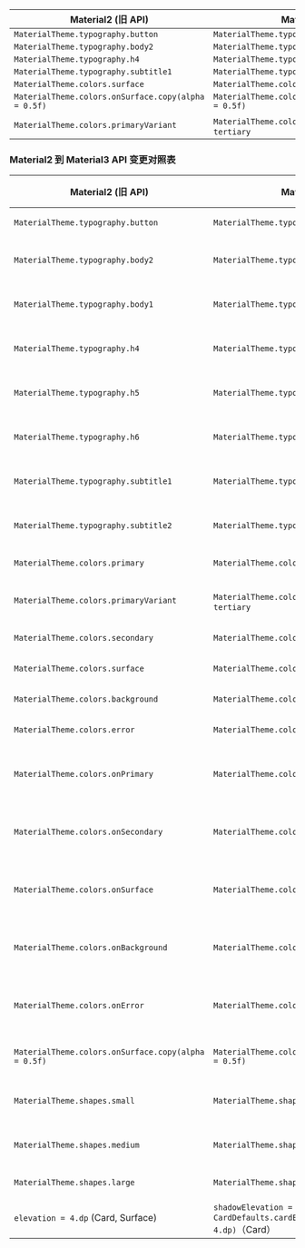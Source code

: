 | **Material2 (旧 API)**          | **Material3 (新 API)**                  |
|--------------------------------|----------------------------------|
| `MaterialTheme.typography.button` | `MaterialTheme.typography.labelLarge` |
| `MaterialTheme.typography.body2` | `MaterialTheme.typography.bodyMedium` |
| `MaterialTheme.typography.h4` | `MaterialTheme.typography.headlineLarge` |
| `MaterialTheme.typography.subtitle1` | `MaterialTheme.typography.titleMedium` |
| `MaterialTheme.colors.surface` | `MaterialTheme.colorScheme.surface` |
| `MaterialTheme.colors.onSurface.copy(alpha = 0.5f)` | `MaterialTheme.colorScheme.onSurface.copy(alpha = 0.5f)` |
| `MaterialTheme.colors.primaryVariant` | `MaterialTheme.colorScheme.secondary` 或 `tertiary` |

### **Material2 到 Material3 API 变更对照表**
| **Material2 (旧 API)**            | **Material3 (新 API)**                      | **属性说明** |
|--------------------------------|----------------------------------|-----------------------------|
| `MaterialTheme.typography.button` | `MaterialTheme.typography.labelLarge` | 按钮文字样式 |
| `MaterialTheme.typography.body2` | `MaterialTheme.typography.bodyMedium` | 正文文字（较小） |
| `MaterialTheme.typography.body1` | `MaterialTheme.typography.bodyLarge` | 正文文字（较大） |
| `MaterialTheme.typography.h4` | `MaterialTheme.typography.headlineLarge` | 主要标题（大） |
| `MaterialTheme.typography.h5` | `MaterialTheme.typography.headlineMedium` | 主要标题（中） |
| `MaterialTheme.typography.h6` | `MaterialTheme.typography.headlineSmall` | 主要标题（小） |
| `MaterialTheme.typography.subtitle1` | `MaterialTheme.typography.titleMedium` | 副标题（中等大小） |
| `MaterialTheme.typography.subtitle2` | `MaterialTheme.typography.titleSmall` | 副标题（较小） |
| `MaterialTheme.colors.primary` | `MaterialTheme.colorScheme.primary` | 主要品牌色 |
| `MaterialTheme.colors.primaryVariant` | `MaterialTheme.colorScheme.secondary` 或 `tertiary` | 主要品牌色的变体 |
| `MaterialTheme.colors.secondary` | `MaterialTheme.colorScheme.secondary` | 次要品牌色 |
| `MaterialTheme.colors.surface` | `MaterialTheme.colorScheme.surface` | 组件的背景色 |
| `MaterialTheme.colors.background` | `MaterialTheme.colorScheme.background` | 整体背景色 |
| `MaterialTheme.colors.error` | `MaterialTheme.colorScheme.error` | 错误状态颜色 |
| `MaterialTheme.colors.onPrimary` | `MaterialTheme.colorScheme.onPrimary` | 主要品牌色上的文本颜色 |
| `MaterialTheme.colors.onSecondary` | `MaterialTheme.colorScheme.onSecondary` | 次要品牌色上的文本颜色 |
| `MaterialTheme.colors.onSurface` | `MaterialTheme.colorScheme.onSurface` | 组件背景色上的文本颜色 |
| `MaterialTheme.colors.onBackground` | `MaterialTheme.colorScheme.onBackground` | 整体背景色上的文本颜色 |
| `MaterialTheme.colors.onError` | `MaterialTheme.colorScheme.onError` | 错误状态上的文本颜色 |
| `MaterialTheme.colors.onSurface.copy(alpha = 0.5f)` | `MaterialTheme.colorScheme.onSurface.copy(alpha = 0.5f)` | 半透明的文本颜色 |
| `MaterialTheme.shapes.small` | `MaterialTheme.shapes.extraSmall` | 小组件的圆角形状 |
| `MaterialTheme.shapes.medium` | `MaterialTheme.shapes.small` | 中等大小组件的圆角 |
| `MaterialTheme.shapes.large` | `MaterialTheme.shapes.medium` | 大组件的圆角 |
| `elevation = 4.dp` (Card, Surface) | `shadowElevation = 4.dp`（Surface），`elevation = CardDefaults.cardElevation(defaultElevation = 4.dp)`（Card） | 控制阴影高度 |
